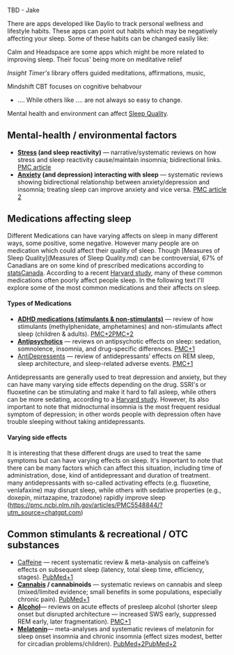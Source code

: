 TBD - Jake

There are apps developed like Daylio to track personal wellness and lifestyle habits.  These apps can point out habits which may be negatively affecting your sleep.  Some of these habits can be changed easily like:

Calm and Headspace are some apps which might be more related to improving sleep.  Their focus' being more on meditative relief

_Insight Timer's_ library offers guided meditations, affirmations, music,

Mindshift CBT focuses on cognitive behabvour
- ....
While others like .... are not always so easy to change.

Mental health and environment can affect [Sleep Quality](<Measures of Sleep Quality>).  
## Mental-health / environmental factors

- **[Stress](Stress.md) (and sleep reactivity)** — narrative/systematic reviews on how stress and sleep reactivity cause/maintain insomnia; bidirectional links. [PMC article](https://pmc.ncbi.nlm.nih.gov/articles/PMC7045300/)
- **[Anxiety](Anxiety.md) (and depression) interacting with sleep** — systematic reviews showing bidirectional relationship between anxiety/depression and insomnia; treating sleep can improve anxiety and vice versa. [PMC article 2](https://pmc.ncbi.nlm.nih.gov/articles/PMC3669059/)
    
## Medications affecting sleep
Different Medications can have varying affects on sleep in many different ways, some positive, some negative.  However many people are on medication which could affect their quality of sleep.  Though [Measures of Sleep Quality](Measures of Sleep Quality.md) can be controversial,  67% of Canadians are on some kind of prescribed medications according to [statsCanada](https://www150.statcan.gc.ca/n1/pub/75-006-x/2022001/article/00011-eng.htm#:~:text=Overview%20of%20the%20study,Related%20information).   According to a recent [Harvard study,](https://www.health.harvard.edu/diseases-and-conditions/are-your-medications-keeping-you-up-at-night) many of these common medications often poorly affect people sleep.  In the following text I'll  explore some of the most common medications and their affects on sleep.

#### Types of Medications
- **[ADHD medications (stimulants & non-stimulants)](ADHD-Medications.md)** — review of how stimulants (methylphenidate, amphetamines) and non-stimulants affect sleep (children & adults). [PMC+2PMC+2](https://pmc.ncbi.nlm.nih.gov/articles/PMC3441938)
- **[Antipsychotics](Antipsychotics.md)** — reviews on antipsychotic effects on sleep: sedation, somnolence, insomnia, and drug-specific differences. [PMC+1](https://pmc.ncbi.nlm.nih.gov/articles/PMC10333591/?utm_source=chatgpt.com)
- [AntiDepressents](AntiDepressents.md) — review of antidepressants’ effects on REM sleep, sleep architecture, and sleep-related adverse events. [PMC+1](https://pmc.ncbi.nlm.nih.gov/articles/PMC5548844/?utm_source=chatgpt.com)
 
Antidepressants are generally used to treat depression and anxiety, but they can have many varying side effects depending on the drug.  SSRI's or fluoxetine can be stimulating and make it hard to fall asleep, while others can be more sedating, according to a [Harvard study](https://www.health.harvard.edu/diseases-and-conditions/are-your-medications-keeping-you-up-at-night).  However, its also important to note that midnocturnal insomnia is the most frequent residual symptom of depression; in other words people with depression often have trouble sleeping without taking antidepressants.

#### Varying side effects

It is interesting that these different drugs are used to treat the same symptoms but can have varying effects on sleep.  It's important to note that there can be many factors which can affect this situation, including time of administration, dose, kind of antidepressant and duration of treatment.  
many antidepressants with so-called activating effects (e.g. fluoxetine, venlafaxine) may disrupt sleep, while others with sedative properties (e.g., doxepin, mirtazapine, trazodone) rapidly improve sleep (https://pmc.ncbi.nlm.nih.gov/articles/PMC5548844/?utm_source=chatgpt.com)

## Common stimulants & recreational / OTC substances

- [Caffeine](Caffeine.md) — recent systematic review & meta-analysis on caffeine’s effects on subsequent sleep (latency, total sleep time, efficiency, stages). [PubMed+1](https://pubmed.ncbi.nlm.nih.gov/36870101/?utm_source=chatgpt.com)
- **[Cannabis](Cannabis.md) / cannabinoids** — systematic reviews on cannabis and sleep (mixed/limited evidence; small benefits in some populations, especially chronic pain). [PubMed+1](https://pubmed.ncbi.nlm.nih.gov/34546363/?utm_source=chatgpt.com)
- **[Alcohol](Alcohol.md)**— reviews on acute effects of presleep alcohol (shorter sleep onset but disrupted architecture — increased SWS early, suppressed REM early, later fragmentation). [PMC+1](https://pmc.ncbi.nlm.nih.gov/articles/PMC3987855/?utm_source=chatgpt.com)
- **[Melatonin](Melatonin.md)**— meta-analyses and systematic reviews of melatonin for sleep onset insomnia and chronic insomnia (effect sizes modest, better for circadian problems/children). [PubMed+2PubMed+2](https://pubmed.ncbi.nlm.nih.gov/36179487/?utm_source=chatgpt.com)